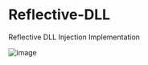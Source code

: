 # Reflective-DLL
Reflective DLL Injection Implementation

![image](https://github.com/S12cybersecurity/Reflective-DLL/assets/79543461/9e7c0000-ebc5-41bc-ae20-ef21cf028bed)
